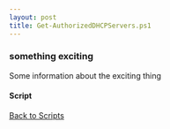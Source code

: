 ```yaml
---
layout: post
title: Get-AuthorizedDHCPServers.ps1
---
```


### something exciting

Some information about the exciting thing

#### Script

<script async src="https://gist-it.appspot.com/github.com/BanterBoy/scripts-blog/blob/master/PowerShell/scripts/activeDirectory/Get-AuthorizedDHCPServers.ps1"></script>

<a href="/menu/_pages/scripts.html">Back to Scripts</a>
